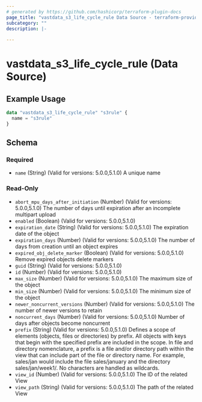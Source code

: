 ```yaml
---
# generated by https://github.com/hashicorp/terraform-plugin-docs
page_title: "vastdata_s3_life_cycle_rule Data Source - terraform-provider-vastdata"
subcategory: ""
description: |-
  
---
```


# vastdata_s3_life_cycle_rule (Data Source)



## Example Usage

```terraform
data "vastdata_s3_life_cycle_rule" "s3rule" {
  name = "s3rule"
}
```

<!-- schema generated by tfplugindocs -->
## Schema

### Required

- `name` (String) (Valid for versions: 5.0.0,5.1.0) A unique name

### Read-Only

- `abort_mpu_days_after_initiation` (Number) (Valid for versions: 5.0.0,5.1.0) The number of days until expiration after an incomplete multipart upload
- `enabled` (Boolean) (Valid for versions: 5.0.0,5.1.0)
- `expiration_date` (String) (Valid for versions: 5.0.0,5.1.0) The expiration date of the object
- `expiration_days` (Number) (Valid for versions: 5.0.0,5.1.0) The number of days from creation until an object expires
- `expired_obj_delete_marker` (Boolean) (Valid for versions: 5.0.0,5.1.0) Remove expired objects delete markers
- `guid` (String) (Valid for versions: 5.0.0,5.1.0)
- `id` (Number) (Valid for versions: 5.0.0,5.1.0)
- `max_size` (Number) (Valid for versions: 5.0.0,5.1.0) The maximum size of the object
- `min_size` (Number) (Valid for versions: 5.0.0,5.1.0) The minimum size of the object
- `newer_noncurrent_versions` (Number) (Valid for versions: 5.0.0,5.1.0) The number of newer versions to retain
- `noncurrent_days` (Number) (Valid for versions: 5.0.0,5.1.0) Number of days after objects become noncurrent
- `prefix` (String) (Valid for versions: 5.0.0,5.1.0) Defines a scope of elements (objects, files or directories) by prefix. All objects with keys that begin with the specified prefix are included in the scope. In file and directory nomenclature, a prefix is a file and/or directory path within the view that can include part of the file or directory name. For example, sales/jan would include the file sales/january and the directory sales/jan/week1/. No characters are handled as wildcards.
- `view_id` (Number) (Valid for versions: 5.0.0,5.1.0) The ID of the related View
- `view_path` (String) (Valid for versions: 5.0.0,5.1.0) The path of the related View
